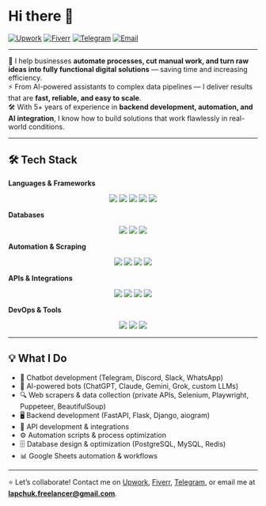 # Hi there 👋  

[![Upwork](https://img.shields.io/badge/Upwork-Hire%20me-brightgreen?logo=upwork)](https://www.upwork.com/freelancers/~01a13da64f55e1d242?mp_source=share) 
[![Fiverr](https://img.shields.io/badge/Fiverr-View%20Gigs-1DBF73?logo=fiverr)](https://www.fiverr.com/s/99g7N0a) 
[![Telegram](https://img.shields.io/badge/Telegram-Chat-blue?logo=telegram)](https://t.me/san4o_prog)
[![Email](https://img.shields.io/badge/Email-Contact-red?logo=gmail)](mailto:lapchuk.freelancer@gmail.com)  

---


💼 I help businesses **automate processes, cut manual work, and turn raw ideas into fully functional digital solutions** — saving time and increasing efficiency.  
⚡ From AI-powered assistants to complex data pipelines — I deliver results that are **fast, reliable, and easy to scale**.  
🛠 With 5+ years of experience in **backend development, automation, and AI integration**, I know how to build solutions that work flawlessly in real-world conditions.  

---

## 🛠 Tech Stack  

**Languages & Frameworks**  
<p align="center">
  <img src="https://img.shields.io/badge/Python-3776AB?logo=python&logoColor=white" />
  <img src="https://img.shields.io/badge/FastAPI-009688?logo=fastapi&logoColor=white" />
  <img src="https://img.shields.io/badge/Flask-000000?logo=flask&logoColor=white" />
  <img src="https://img.shields.io/badge/Django-092E20?logo=django&logoColor=white" />
  <img src="https://img.shields.io/badge/Node.js-43853D?logo=node.js&logoColor=white" />
</p>

**Databases**  
<p align="center">
  <img src="https://img.shields.io/badge/PostgreSQL-316192?logo=postgresql&logoColor=white" />
  <img src="https://img.shields.io/badge/MySQL-4479A1?logo=mysql&logoColor=white" />
  <img src="https://img.shields.io/badge/Redis-DC382D?logo=redis&logoColor=white" />
</p>

**Automation & Scraping**  
<p align="center">
  <img src="https://img.shields.io/badge/Selenium-43B02A?logo=selenium&logoColor=white" />
  <img src="https://img.shields.io/badge/Playwright-2EAD33?logo=playwright&logoColor=white" />
  <img src="https://img.shields.io/badge/Puppeteer-40B5A4?logo=puppeteer&logoColor=white" />
  <img src="https://img.shields.io/badge/BeautifulSoup-000000?logo=python&logoColor=white" />
</p>

**APIs & Integrations**  
<p align="center">
  <img src="https://img.shields.io/badge/REST-02569B?logo=api&logoColor=white" />
  <img src="https://img.shields.io/badge/GraphQL-E10098?logo=graphql&logoColor=white" />
  <img src="https://img.shields.io/badge/Shopify-7AB55C?logo=shopify&logoColor=white" />
  <img src="https://img.shields.io/badge/Google_Sheets-34A853?logo=google-sheets&logoColor=white" />
</p>

**DevOps & Tools**  
<p align="center">
  <img src="https://img.shields.io/badge/Docker-2496ED?logo=docker&logoColor=white" />
  <img src="https://img.shields.io/badge/GitHub_Actions-2088FF?logo=github-actions&logoColor=white" />
  <img src="https://img.shields.io/badge/Linux-FCC624?logo=linux&logoColor=black" />
</p>

---

## 💡 What I Do
- 🤖 Chatbot development (Telegram, Discord, Slack, WhatsApp)  
- 🧠 AI-powered bots (ChatGPT, Claude, Gemini, Grok, custom LLMs)  
- 🔍 Web scrapers & data collection (private APIs, Selenium, Playwright, Puppeteer, BeautifulSoup)  
- 🖥 Backend development (FastAPI, Flask, Django, aiogram)  
- 🔗 API development & integrations  
- ⚙️ Automation scripts & process optimization  
- 🗄 Database design & optimization (PostgreSQL, MySQL, Redis)  
- 📊 Google Sheets automation & workflows  

---

⭐️ Let’s collaborate! Contact me on [Upwork](https://www.upwork.com/freelancers/~01a13da64f55e1d242?mp_source=share), [Fiverr](https://www.fiverr.com/s/99g7N0a), [Telegram](https://t.me/san4o_prog), or email me at **lapchuk.freelancer@gmail.com**.
